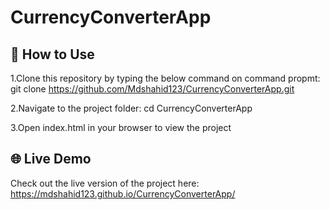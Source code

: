 # CurrencyConverterApp



## 🚀 How to Use

1.Clone this repository by typing the below command on command propmt:
git clone https://github.com/Mdshahid123/CurrencyConverterApp.git
   
2.Navigate to the project folder:
cd CurrencyConverterApp
 
3.Open index.html in your browser to view the project



## 🌐 Live Demo

Check out the live version of the project here:
https://mdshahid123.github.io/CurrencyConverterApp/
